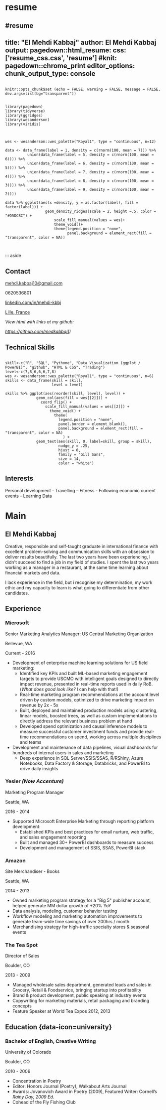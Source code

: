 # resume
 #resume
---
title: "El Mehdi Kabbaj"
author: El Mehdi Kabbaj
output: 
  pagedown::html_resume:
    css: ['resume_css.css', 'resume']
#knit: pagedown::chrome_print
editor_options: 
  chunk_output_type: console
---

```{r global options, include = FALSE}

knitr::opts_chunk$set (echo = FALSE, warning = FALSE, message = FALSE, dev.args=list(bg="transparent"))

```

```{r libraries used }

library(pagedown)
library(tidyverse)
library(ggridges)
library(wesanderson)
library(viridis)

```


<div class = "densityplot">

```{r fun density plot, fig.height=.5, fig.width=2, fig.align='right'}
  
  
wes <- wesanderson::wes_palette("Royal1", type = "continuous", n=12)
       
data <- data_frame(label = 1, density = c(rnorm(100, mean = 7))) %>% 
          union(data_frame(label = 5, density = c(rnorm(100, mean = 6)))) %>% 
          union(data_frame(label = 6, density = c(rnorm(100, mean = 5)))) %>% 
          union(data_frame(label = 7, density = c(rnorm(100, mean = 4)))) %>% 
          union(data_frame(label = 8, density = c(rnorm(100, mean = 3)))) %>% 
          union(data_frame(label = 9, density = c(rnorm(100, mean = 2)))) 
  
data %>% ggplot(aes(x =density, y = as.factor(label), fill = factor(label))) + 
                  geom_density_ridges(scale = 2, height =.5, color = "#D5DCBC") + 
                      scale_fill_manual(values = wes)+
                      theme_void()+
                      theme(legend.position = "none",
                            panel.background = element_rect(fill = "transparent", color = NA))
  
  
```

</div>

::: aside

Contact 
--------------------------------------

<i class="fa fa-envelope"></i> mehdi.kabbaj10@gmail.com

<i class="fa fa-phone"></i> 0620536801

<i class="fa fa-linkedin"></i> <a href="https://www.linkedin.com/in/mehdi-kbbj">linkedin.com/in/mehdi-kbbj</a>

<!-- hope you like my joke -->
<i class="fa fa-map-marker-alt"></i> <a href="https://www.onzemondial.com/ligue-1/2020-2021/lille-les-images-folles-de-la-celebration-du-titre-avec-les-supporters-en-delire-629723">Lille, France</a>

<i>View html with links at my github: 

https://github.com/medkabbaj1) </i>



Technical Skills
---------------------------------------

```{r skill plot, fig.height=15, fig.width=10}

skill<-c("R", "SQL", "Pythone", "Data Visualization (ggplot / PowerBI)", "github", "HTML & CSS", "Trading")
level<-c(7,8,6,6,6,7,8)
wes <- wesanderson::wes_palette("Royal1", type = "continuous", n=6)
skills <- data_frame(skill = skill,
                     level = level)
                     
skills %>% ggplot(aes(reorder(skill, level), level)) + 
              geom_col(aes(fill = wes[[2]])) + 
                coord_flip() +
                  scale_fill_manual(values = wes[[2]]) +
                    theme_void() +
                      theme(
                        legend.position = "none",
                        panel.border = element_blank(),
                        panel.background = element_rect(fill = "transparent", color = NA)
                          ) +
              geom_text(aes(skill, 0, label=skill, group = skill),
                        nudge_y = .25,
                        hjust = 0,
                        family = "Gill Sans",
                        size = 14,
                        color = "white")
```



Interests
---------------------------------------

Personal development - Travelling – Fitness - Following economic current events - Learning Data




Main
=======================================

El Mehdi Kabbaj
---------------------------------------

Creative, responsible and self-taught graduate in international finance with excellent problem-solving and communication skills with an obsession to deliver results beautifully. The last two years have been experiencing, I didn't succeed to find a job in my field of studies. I spent the last two years working as a manager in a restaurant, at the same time learning about financial markets and data.

I lack experience in the field, but i recognise my determination, my work ethic and my capacity to learn is what going to differentiate from other candidates.

Experience 
--------------------------------------------------------------------------------

### <i class="fa fa-chart-area"></i> Microsoft 

Senior Marketing Analytics Manager: US Central Marketing Organization

Bellevue, WA

Current - 2016

- Development of enterprise machine learning solutions for US field marketing:
  + Identified key KPIs and built ML-based marketing engagement targets to provide USCMO with intelligent goals designed to directly impact revenue, presented in real-time reports used in daily RoB. (<i>What does good look like?</i> I can help with that!)
  + Real-time marketing program recommendations at the account level driven by custom models, optimized to drive marketing impact on revenue by 2x - 5x
  + Built, deployed and maintained production models using clustering, linear models, boosted trees, as well as custom implementations to directly address the relevant business problem at hand
  + Developed spend optimization and causal inference models to measure successful customer investment funds and provide real-time recommendations on spend, working across multiple disciplines and teams
- Development and maintenance of data pipelines, visual dashboards for hundreds of internal users in sales and marketing
  + Deep experience in SQL Server/SSIS/SSAS, R/RShiny, Azure Notebooks, Data Factory & Storage, Databricks, and PowerBI to drive daily insights


### <i class="fa fa-chart-area"></i> Yesler <i>(Now Accenture)</i>

Marketing Program Manager

Seattle, WA

2016 - 2014

- Supported Microsoft Enterprise Marketing through reporting platform development:
  + Established KPIs and best practices for email nurture, web traffic, and sales engagement reporting
  + Built and managed 30+ PowerBI dashboards to measure success
  + Development and management of SSIS, SSAS, PowerBI stack


### <i class="fa fa-book-open"></i> Amazon

Site Merchandiser - Books

Seattle, WA

2014 - 2013

- Owned marketing program strategy for a "Big 5" publisher account, helped generate MM dollar growth of +20% YoY
- Data analysis, modeling, customer behavior testing
- Workflow modeling and marketing automation improvements to generate team-wide time savings of over 200hrs / month
- Merchandising strategy for high-traffic specialty stores & seasonal events

### <i class="fa fa-coffee"></i> The Tea Spot

Director of Sales

Boulder, CO

2013 - 2009

- Managed wholesale sales department, generated leads and sales in Grocery, Retail & Foodservice, bringing startup into profitability
- Brand & product development, public speaking at industry events
- Copywriting for marketing materials, retail packaging and branding concepts
- Feature Speaker at World Tea Expos 2012, 2013

Education {data-icon=university}
--------------------------------------------------------------------------------

### <i class = "fa fa-pen-fancy"></i> Bachelor of English, Creative Writing

University of Colorado

Boulder, CO

2010 - 2006

- Concentration in Poetry
- Editor: Honors Journal (Poetry), Walkabout Arts Journal
- Awards: Jovanovich Award in Poetry (2009), Featured Writer: Cornell’s <i>Rainy Day, 2009 Ed.</i>
- Cohead of the Fly Fishing Club
